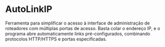 # AutoLinkIP
Ferramenta para simplificar o acesso à interface de administração de roteadores com múltiplas portas de acesso. Basta colar o endereço IP, e o programa abre automaticamente links pré-configurados, combinando protocolos HTTP/HTTPS e portas especificadas.
